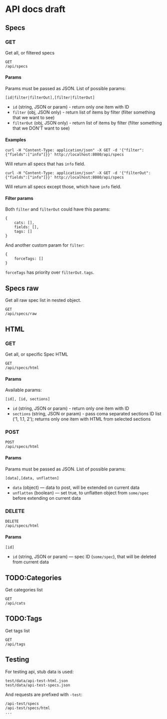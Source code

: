 # API docs draft

## Specs

### GET

Get all, or filtered specs

```
GET
/api/specs
```

#### Params

Params must be passed as JSON. List of possible params:

```
[id|filter|filterOut],[filter|filterOut]
```

* `id` (string, JSON or param) - return only one item with ID
* `filter` (obj, JSON only) - return list of items by filter (filter something that we want to see)
* `filterOut` (obj, JSON only) - return list of items by filter (filter something that we DON'T want to see)

#### Examples

```
curl -H "Content-Type: application/json" -X GET -d '{"filter":{"fields":["info"]}}' http://localhost:8080/api/specs
```

Will return all specs that has `info` field.

```
curl -H "Content-Type: application/json" -X GET -d '{"filterOut":{"fields":["info"]}}' http://localhost:8080/api/specs
```

Will return all specs except those, which have `info` field.


#### Filter params

Both `filter` and `filterOut` could have this params:

```
{
    cats: [],
    fields: [],
    tags: []
}
```

And another custom param for `filter`:

```
{
    forceTags: []
}
```

`forceTags` has priority over `filterOut.tags`.

## Specs raw

Get all raw spec list in nested object.

```
GET
/api/specs/raw
```

## HTML

### GET

Get all, or specific Spec HTML

```
GET
/api/specs/html
```

#### Params

Available params:

```
[id], [id, sections]
```

* `id` (string, JSON or param) - return only one item with ID
* `sections` (string, JSON or param) - pass coma separated sections ID list ('1, 1.1, 2'); returns only one item with HTML from selected sections

### POST

```
POST
/api/specs/html
```

#### Params

Params must be passed as JSON. List of possible params:

```
[data],[data, unflatten]
```

* `data` (object) — data to post, will be extended on current data
* `unflatten` (boolean) — set true, to unflatten object from `some/spec` before extending on current data

### DELETE

```
DELETE
/api/specs/html
```

#### Params

```
[id]
```

* `id` (string, JSON or param) — spec ID (`some/spec`), that will be deleted from current data

## TODO:Categories

Get categories list

```
GET
/api/cats
```

## TODO:Tags

Get tags list

```
GET
/api/tags
```

## Testing

For testing api, stub data is used:

```
test/data/api-test-html.json
test/data/api-test-specs.json
```

And requests are prefixed with `-test`:

```
/api-test/specs
/api-test/specs/html
...
```
